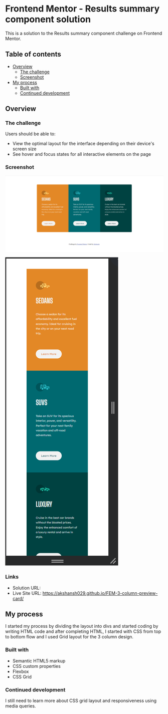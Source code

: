 # Frontend Mentor - Results summary component solution

This is a solution to the Results summary component challenge on Frontend Mentor.

## Table of contents

- [Overview](#overview)
  - [The challenge](#the-challenge)
  - [Screenshot](#screenshot)
- [My process](#my-process)
  - [Built with](#built-with)
  - [Continued development](#continued-development)

## Overview

### The challenge

Users should be able to:

- View the optimal layout for the interface depending on their device's screen size
- See hover and focus states for all interactive elements on the page

### Screenshot

![Alt text](image.png)

![Alt text](image-1.png)

### Links

- Solution URL:
- Live Site URL: https://akshansh029.github.io/FEM-3-column-preview-card/

## My process

I started my process by dividing the layout into divs and started coding by writing HTML code and after completing HTML, I started with CSS from top to bottom flow and I used Grid layout for the 3 column design.

### Built with

- Semantic HTML5 markup
- CSS custom properties
- Flexbox
- CSS Grid

### Continued development

I still need to learn more about CSS grid layout and responsiveness using media queries.
